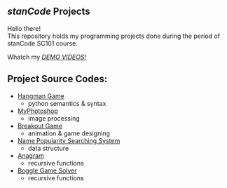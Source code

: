 ## *stanCode* Projects
Hello there!\
This repository holds my programming projects done during the period of stanCode SC101 course.

Whatch my *[DEMO VIDEOS!](https://www.youtube.com/playlist?app=desktop&list=PL6FWNwNPGCE56gP3lxhYPLoUbqE_unUiP)*

## Project Source Codes:
* [Hangman Game](https://github.com/ShihHsuanLin/MystanCodeProjects/tree/main/stanCode_Projects/hangman_game)
  * python semantics & syntax
* [MyPhotoshop](https://github.com/ShihHsuanLin/MystanCodeProjects/tree/main/stanCode_Projects/my_photoshop)
  * image processing
* [Breakout Game](https://github.com/ShihHsuanLin/MystanCodeProjects/tree/main/stanCode_Projects/break_out_game)
  * animation & game designing
* [Name Popularity Searching System](https://github.com/ShihHsuanLin/MystanCodeProjects/tree/main/stanCode_Projects/name_searching_system)
  * data structure
* [Anagram](https://github.com/ShihHsuanLin/MystanCodeProjects/tree/main/stanCode_Projects/anagram)
  * recursive functions
* [Boggle Game Solver](https://github.com/ShihHsuanLin/MystanCodeProjects/tree/main/stanCode_Projects/boggle_game_solver)
  * recursive functions
